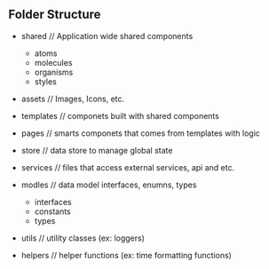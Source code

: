 ## Folder Structure

- shared            // Application wide shared components
    - atoms
    - molecules
    - organisms
    - styles

- assets            // Images, Icons, etc.

- templates         // componets built with shared components

- pages             // smarts componets that comes from templates with logic

- store             // data store to manage global state

- services          // files that access external services, api and etc.

- modles            // data model interfaces, enumns, types
    - interfaces
    - constants
    - types

- utils             // utility classes (ex: loggers)

- helpers           // helper functions (ex: time formatting functions)
